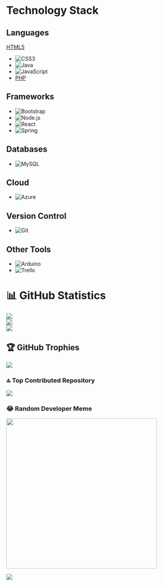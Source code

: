 # Technology Stack

## Languages
[HTML5](https://img.shields.io/badge/html5-%23E34F26.svg?style=for-the-badge&logo=html5&logoColor=white)
- ![CSS3](https://img.shields.io/badge/css3-%231572B6.svg?style=for-the-badge&logo=css3&logoColor=white) 
- ![Java](https://img.shields.io/badge/java-%23ED8B00.svg?style=for-the-badge&logo=java&logoColor=white)
- ![JavaScript](https://img.shields.io/badge/javascript-%23323330.svg?style=for-the-badge&logo=javascript&logoColor=%23F7DF1E)
- [PHP](https://img.shields.io/badge/php-%23777BB4.svg?style=for-the-badge&logo=php&logoColor=white)

## Frameworks
- ![Bootstrap](https://img.shields.io/badge/bootstrap-%23563D7C.svg?style=for-the-badge&logo=bootstrap&logoColor=white)
- ![Node.js](https://img.shields.io/badge/node.js-6DA55F?style=for-the-badge&logo=node.js&logoColor=white)
- ![React](https://img.shields.io/badge/react-%2320232a.svg?style=for-the-badge&logo=react&logoColor=%2361DAFB)
- ![Spring](https://img.shields.io/badge/spring-%236DB33F.svg?style=for-the-badge&logo=spring&logoColor=white)

## Databases
- ![MySQL](https://img.shields.io/badge/mysql-%2300f.svg?style=for-the-badge&logo=mysql&logoColor=white)

## Cloud
- ![Azure](https://img.shields.io/badge/azure-%230072C6.svg?style=for-the-badge&logo=azure-devops&logoColor=white)

## Version Control
- ![Git](https://img.shields.io/badge/Git-fc6d26?style=for-the-badge&logo=git&logoColor=white)

## Other Tools
- ![Arduino](https://img.shields.io/badge/-Arduino-00979D?style=for-the-badge&logo=Arduino&logoColor=white)
- ![Trello](https://img.shields.io/badge/Trello-%23026AA7.svg?style=for-the-badge&logo=Trello&logoColor=white)

# 📊 GitHub Statistics
![](https://github-readme-stats.vercel.app/api?username=DevSntosx71&theme=dark&hide_border=false&include_all_commits=true&count_private=true)<br/>
![](https://github-readme-streak-stats.herokuapp.com/?user=DevSntosx71&theme=dark&hide_border=false)<br/>
![](https://github-readme-stats.vercel.app/api/top-langs/?username=DevSntosx71&theme=dark&hide_border=false&include_all_commits=true&count_private=true&layout=compact)

## 🏆 GitHub Trophies
![](https://github-profile-trophy.vercel.app/?username=DevSntosx71&theme=radical&no-frame=false&no-bg=false&margin-w=4)

### 🔝 Top Contributed Repository
![](https://github-contributor-stats.vercel.app/api?username=DevSntosx71&limit=5&theme=dark&combine_all_yearly_contributions=true)

### 😂 Random Developer Meme
<img src='https://randommeme-five.vercel.app/' style="height: 400px;"/>

[![](https://visitcount.itsvg.in/api?id=DevSntosx71&icon=6&color=0)](https://visitcount.itsvg.in)
